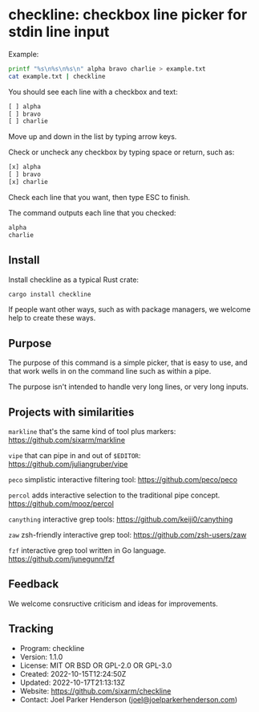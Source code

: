 # checkline: checkbox line picker for stdin line input

Example:

```sh
printf "%s\n%s\n%s\n" alpha bravo charlie > example.txt
cat example.txt | checkline
```

You should see each line with a checkbox and text:

```txt
[ ] alpha
[ ] bravo
[ ] charlie
```

Move up and down in the list by typing arrow keys.

Check or uncheck any checkbox by typing space or return, such as:

```txt
[x] alpha
[ ] bravo
[x] charlie
```

Check each line that you want, then type ESC to finish.

The command outputs each line that you checked:

```txt
alpha
charlie
```


## Install

Install checkline as a typical Rust crate:

```sh
cargo install checkline
```

If people want other ways, such as with package managers, we welcome help to create these ways.


## Purpose

The purpose of this command is a simple picker, that is easy to use, and
that work wells in on the command line such as within a pipe.

The purpose isn't intended to handle very long lines, or very long inputs.


## Projects with similarities

`markline` that's the same kind of tool plus markers:
<https://github.com/sixarm/markline>

`vipe` that can pipe in and out of `$EDITOR`:
<https://github.com/juliangruber/vipe>

`peco` simplistic interactive filtering tool:
<https://github.com/peco/peco>

`percol` adds interactive selection to the traditional pipe concept.
<https://github.com/mooz/percol>

`canything` interactive grep tools:
<https://github.com/keiji0/canything>

`zaw` zsh-friendly interactive grep tool:
<https://github.com/zsh-users/zaw>

`fzf` interactive grep tool written in Go language.
<https://github.com/junegunn/fzf>


## Feedback

We welcome consructive criticism and ideas for improvements.


## Tracking

* Program: checkline
* Version: 1.1.0
* License: MIT OR BSD OR GPL-2.0 OR GPL-3.0
* Created: 2022-10-15T12:24:50Z
* Updated: 2022-10-17T21:13:13Z
* Website: https://github.com/sixarm/checkline
* Contact: Joel Parker Henderson (joel@joelparkerhenderson.com)
